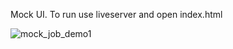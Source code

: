 Mock UI. 
To run use liveserver and open index.html

![mock_job_demo1](https://user-images.githubusercontent.com/70536476/124030607-98bf9d80-d9b3-11eb-8b30-63f43033b410.gif)
